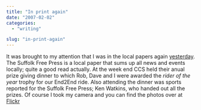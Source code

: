 ```yaml
---
title: "In print again"
date: "2007-02-02"
categories: 
  - "writing"

slug: "in-print-again"
---
```


It was brought to my attention that I was in the local papers again [yesterday](https://www.sudburytoday.co.uk/ViewArticle2.aspx?SectionID=851&ArticleID=2003843). The Suffolk Free Press is a local paper that sums up all news and events locally; quite a good read actually. At the week end CCS held their anual prize giving dinner to which Rob, Dave and I were awarded the _rider of the year_ trophy for our End2End ride. Also attending the dinner was sports reported for the Suffolk Free Press; Ken Watkins, who handed out all the prizes. Of course I took my camera and you can find the photos over at [Flickr](https://www.flickr.com/photos/funkylarma/sets/72157594507048428/)
